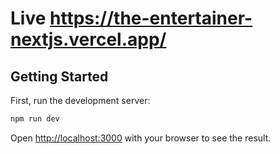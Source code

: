 # Live https://the-entertainer-nextjs.vercel.app/

## Getting Started

First, run the development server:

```bash
npm run dev
```

Open [http://localhost:3000](http://localhost:3000) with your browser to see the result.


